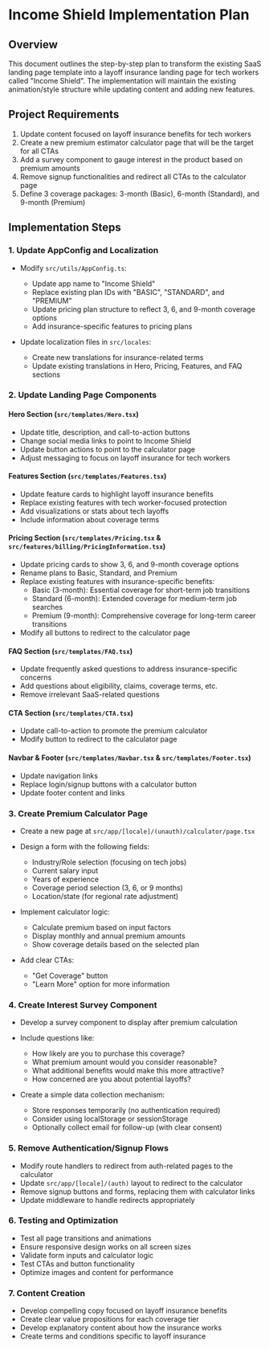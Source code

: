 # Income Shield Implementation Plan

## Overview
This document outlines the step-by-step plan to transform the existing SaaS landing page template into a layoff insurance landing page for tech workers called "Income Shield". The implementation will maintain the existing animation/style structure while updating content and adding new features.

## Project Requirements

1. Update content focused on layoff insurance benefits for tech workers
2. Create a new premium estimator calculator page that will be the target for all CTAs
3. Add a survey component to gauge interest in the product based on premium amounts
4. Remove signup functionalities and redirect all CTAs to the calculator page
5. Define 3 coverage packages: 3-month (Basic), 6-month (Standard), and 9-month (Premium)

## Implementation Steps

### 1. Update AppConfig and Localization

- Modify `src/utils/AppConfig.ts`:
  - Update app name to "Income Shield"
  - Replace existing plan IDs with "BASIC", "STANDARD", and "PREMIUM"
  - Update pricing plan structure to reflect 3, 6, and 9-month coverage options
  - Add insurance-specific features to pricing plans

- Update localization files in `src/locales`:
  - Create new translations for insurance-related terms
  - Update existing translations in Hero, Pricing, Features, and FAQ sections

### 2. Update Landing Page Components

#### Hero Section (`src/templates/Hero.tsx`)
- Update title, description, and call-to-action buttons
- Change social media links to point to Income Shield
- Update button actions to point to the calculator page
- Adjust messaging to focus on layoff insurance for tech workers

#### Features Section (`src/templates/Features.tsx`)
- Update feature cards to highlight layoff insurance benefits
- Replace existing features with tech worker-focused protection
- Add visualizations or stats about tech layoffs
- Include information about coverage terms

#### Pricing Section (`src/templates/Pricing.tsx` & `src/features/billing/PricingInformation.tsx`)
- Update pricing cards to show 3, 6, and 9-month coverage options
- Rename plans to Basic, Standard, and Premium
- Replace existing features with insurance-specific benefits:
  - Basic (3-month): Essential coverage for short-term job transitions
  - Standard (6-month): Extended coverage for medium-term job searches
  - Premium (9-month): Comprehensive coverage for long-term career transitions
- Modify all buttons to redirect to the calculator page

#### FAQ Section (`src/templates/FAQ.tsx`)
- Update frequently asked questions to address insurance-specific concerns
- Add questions about eligibility, claims, coverage terms, etc.
- Remove irrelevant SaaS-related questions

#### CTA Section (`src/templates/CTA.tsx`)
- Update call-to-action to promote the premium calculator
- Modify button to redirect to the calculator page

#### Navbar & Footer (`src/templates/Navbar.tsx` & `src/templates/Footer.tsx`)
- Update navigation links
- Replace login/signup buttons with a calculator button
- Update footer content and links

### 3. Create Premium Calculator Page

- Create a new page at `src/app/[locale]/(unauth)/calculator/page.tsx`
- Design a form with the following fields:
  - Industry/Role selection (focusing on tech jobs)
  - Current salary input
  - Years of experience
  - Coverage period selection (3, 6, or 9 months)
  - Location/state (for regional rate adjustment)
  
- Implement calculator logic:
  - Calculate premium based on input factors
  - Display monthly and annual premium amounts
  - Show coverage details based on the selected plan
  
- Add clear CTAs:
  - "Get Coverage" button
  - "Learn More" option for more information

### 4. Create Interest Survey Component

- Develop a survey component to display after premium calculation
- Include questions like:
  - How likely are you to purchase this coverage?
  - What premium amount would you consider reasonable?
  - What additional benefits would make this more attractive?
  - How concerned are you about potential layoffs?
  
- Create a simple data collection mechanism:
  - Store responses temporarily (no authentication required)
  - Consider using localStorage or sessionStorage
  - Optionally collect email for follow-up (with clear consent)

### 5. Remove Authentication/Signup Flows

- Modify route handlers to redirect from auth-related pages to the calculator
- Update `src/app/[locale]/(auth)` layout to redirect to the calculator
- Remove signup buttons and forms, replacing them with calculator links
- Update middleware to handle redirects appropriately

### 6. Testing and Optimization

- Test all page transitions and animations
- Ensure responsive design works on all screen sizes
- Validate form inputs and calculator logic
- Test CTAs and button functionality
- Optimize images and content for performance

### 7. Content Creation

- Develop compelling copy focused on layoff insurance benefits
- Create clear value propositions for each coverage tier
- Develop explanatory content about how the insurance works
- Create terms and conditions specific to layoff insurance